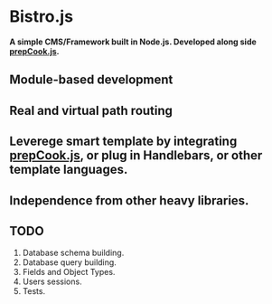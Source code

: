 # Bistro.js


**A simple CMS/Framework built in Node.js. 
Developed along side [prepCook.js](https://github.com/Atomox/prepcook.js).**


## Module-based development

## Real and virtual path routing

## Leverege smart template by integrating [prepCook.js](https://github.com/Atomox/prepcook.js), or plug in Handlebars, or other template languages.

## Independence from other heavy libraries.


## TODO
1. Database schema building.
2. Database query building.
3. Fields and Object Types.
4. Users sessions.
5. Tests.